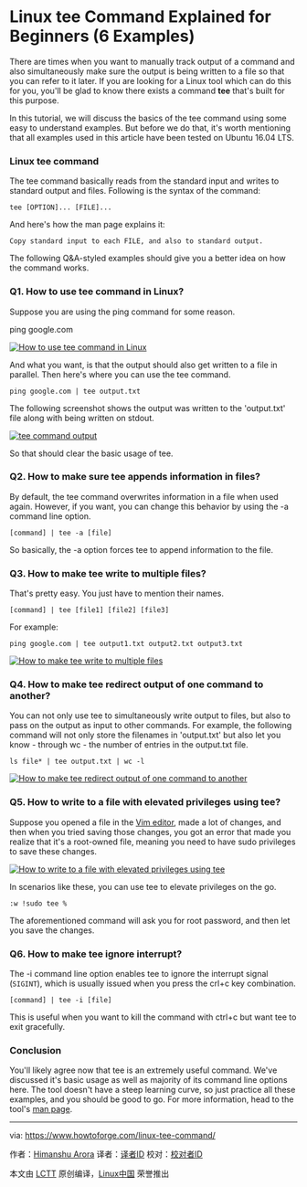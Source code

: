 Linux tee Command Explained for Beginners (6 Examples)
======

There are times when you want to manually track output of a command and also simultaneously make sure the output is being written to a file so that you can refer to it later. If you are looking for a Linux tool which can do this for you, you'll be glad to know there exists a command **tee** that's built for this purpose.

In this tutorial, we will discuss the basics of the tee command using some easy to understand examples. But before we do that, it's worth mentioning that all examples used in this article have been tested on Ubuntu 16.04 LTS.

### Linux tee command

The tee command basically reads from the standard input and writes to standard output and files. Following is the syntax of the command:

```
tee [OPTION]... [FILE]...
```

And here's how the man page explains it:
```
Copy standard input to each FILE, and also to standard output.
```

The following Q&A-styled examples should give you a better idea on how the command works.

### Q1. How to use tee command in Linux?

Suppose you are using the ping command for some reason.

ping google.com

[![How to use tee command in Linux][1]][2]

And what you want, is that the output should also get written to a file in parallel. Then here's where you can use the tee command.

```
ping google.com | tee output.txt
```

The following screenshot shows the output was written to the 'output.txt' file along with being written on stdout.

[![tee command output][3]][4]

So that should clear the basic usage of tee.

### Q2. How to make sure tee appends information in files?

By default, the tee command overwrites information in a file when used again. However, if you want, you can change this behavior by using the -a command line option.

```
[command] | tee -a [file]
```

So basically, the -a option forces tee to append information to the file.

### Q3. How to make tee write to multiple files?

That's pretty easy. You just have to mention their names.

```
[command] | tee [file1] [file2] [file3]
```

For example:

```
ping google.com | tee output1.txt output2.txt output3.txt
```

[![How to make tee write to multiple files][5]][6]

### Q4. How to make tee redirect output of one command to another?

You can not only use tee to simultaneously write output to files, but also to pass on the output as input to other commands. For example, the following command will not only store the filenames in 'output.txt' but also let you know - through wc - the number of entries in the output.txt file.

```
ls file* | tee output.txt | wc -l
```

[![How to make tee redirect output of one command to another][7]][8]

### Q5. How to write to a file with elevated privileges using tee?

Suppose you opened a file in the [Vim editor][9], made a lot of changes, and then when you tried saving those changes, you got an error that made you realize that it's a root-owned file, meaning you need to have sudo privileges to save these changes.

[![How to write to a file with elevated privileges using tee][10]][11]

In scenarios like these, you can use tee to elevate privileges on the go.

```
:w !sudo tee %
```

The aforementioned command will ask you for root password, and then let you save the changes.

### Q6. How to make tee ignore interrupt?

The -i command line option enables tee to ignore the interrupt signal (`SIGINT`), which is usually issued when you press the crl+c key combination.

```
[command] | tee -i [file]
```

This is useful when you want to kill the command with ctrl+c but want tee to exit gracefully.

### Conclusion

You'll likely agree now that tee is an extremely useful command. We've discussed it's basic usage as well as majority of its command line options here. The tool doesn't have a steep learning curve, so just practice all these examples, and you should be good to go. For more information, head to the tool's [man page][12].


--------------------------------------------------------------------------------

via: https://www.howtoforge.com/linux-tee-command/

作者：[Himanshu Arora][a]
译者：[译者ID](https://github.com/译者ID)
校对：[校对者ID](https://github.com/校对者ID)

本文由 [LCTT](https://github.com/LCTT/TranslateProject) 原创编译，[Linux中国](https://linux.cn/) 荣誉推出

[a]:https://www.howtoforge.com
[1]:https://www.howtoforge.com/images/command-tutorial/ping-example.png
[2]:https://www.howtoforge.com/images/command-tutorial/big/ping-example.png
[3]:https://www.howtoforge.com/images/command-tutorial/ping-with-tee.png
[4]:https://www.howtoforge.com/images/command-tutorial/big/ping-with-tee.png
[5]:https://www.howtoforge.com/images/command-tutorial/tee-mult-files1.png
[6]:https://www.howtoforge.com/images/command-tutorial/big/tee-mult-files1.png
[7]:https://www.howtoforge.com/images/command-tutorial/tee-redirect-output.png
[8]:https://www.howtoforge.com/images/command-tutorial/big/tee-redirect-output.png
[9]:https://www.howtoforge.com/vim-basics
[10]:https://www.howtoforge.com/images/command-tutorial/vim-write-error.png
[11]:https://www.howtoforge.com/images/command-tutorial/big/vim-write-error.png
[12]:https://linux.die.net/man/1/tee

